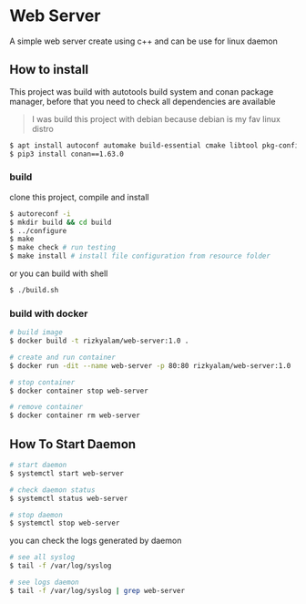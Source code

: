 # Web Server
A simple web server create using c++ and can be use for linux daemon

## How to install
This project was build with autotools build system and conan package manager,
before that you need to check all dependencies are available

> I was build this project with debian because debian is my fav linux distro

```sh
$ apt install autoconf automake build-essential cmake libtool pkg-config python3 python3-pip -y
$ pip3 install conan==1.63.0
```

### build
clone this project, compile and install
```sh
$ autoreconf -i
$ mkdir build && cd build
$ ../configure
$ make
$ make check # run testing
$ make install # install file configuration from resource folder
```
or you can build with shell
```sh
$ ./build.sh
```

### build with docker
```sh
# build image
$ docker build -t rizkyalam/web-server:1.0 .

# create and run container
$ docker run -dit --name web-server -p 80:80 rizkyalam/web-server:1.0

# stop container
$ docker container stop web-server

# remove container
$ docker container rm web-server
```

## How To Start Daemon

```sh
# start daemon
$ systemctl start web-server

# check daemon status
$ systemctl status web-server

# stop daemon
$ systemctl stop web-server
```

you can check the logs generated by daemon
```sh
# see all syslog
$ tail -f /var/log/syslog

# see logs daemon
$ tail -f /var/log/syslog | grep web-server
```
